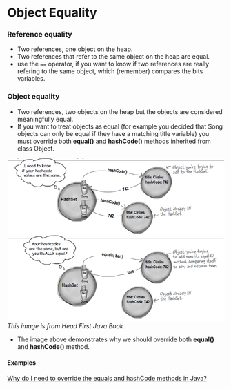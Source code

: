 # Object Equality

### Reference equality
- Two references, one object on the heap.
- Two references that refer to the same object on the heap are equal.
 - use the ```==``` operator, if you want to know if two references are really refering to the same object, which (remember) compares the bits variables.

### Object equality
- Two references, two objects on the heap but the objects are considered meaningfully equal.
- If you want to treat objects as equal (for example you decided that Song objects can only be equal if they have a matching title variable) you must override both **equal()** and **hashCode()** methods inherited from class Object.

![](../img/java/objectEquality1.PNG)
*This image is from Head First Java Book*
- The image above demonstrates why we should override both **equal()** and **hashCode()** method.

#### Examples
[Why do I need to override the equals and hashCode methods in Java?](https://stackoverflow.com/questions/2265503/why-do-i-need-to-override-the-equals-and-hashcode-methods-in-java)
